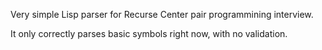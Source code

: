 Very simple Lisp parser for Recurse Center pair programmining interview.

It only correctly parses basic symbols right now, with no validation. 